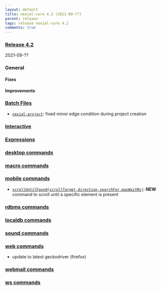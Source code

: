 ```yaml
---
layout: default
title: nexial-core 4.2 (2021-09-??)
parent: release
tags: release nexial-core 4.2
comments: true
---
```


### <a href="https://github.com/nexiality/nexial-core/releases/tag/nexial-core-v4.2_????" class="external-link" target="_nexial_link">Release 4.2</a>
2021-09-??


### General

#### Fixes

#### Improvements


### [Batch Files](../userguide/BatchFiles)
- [`nexial-project`](../userguide/BatchFiles#nexial-project): fixed minor edge condition during project creation


### [Interactive](../interactive)


### [Expressions](../expressions)


### [desktop commands](../commands/desktop)


### [macro commands](../commands/macro)


### [mobile commands](../commands/mobile)
- [`scrollUntilFound(scrollTarget,direction,searchFor,maxWaitMs)`](../commands/mobile/scrollUntilFound(scrollTarget,direction,searchFor,maxWaitMs)):
  **NEW** command to scroll until a specific element is present


### [rdbms commands](../commands/rdbms)


### [localdb commands](../commands/localdb)


### [sound commands](../commands/sound)


### [web commands](../commands/web)
- update to latest geckodriver (firefox)


### [webmail commands](../commands/webmail)


### [ws commands](../commands/ws)
